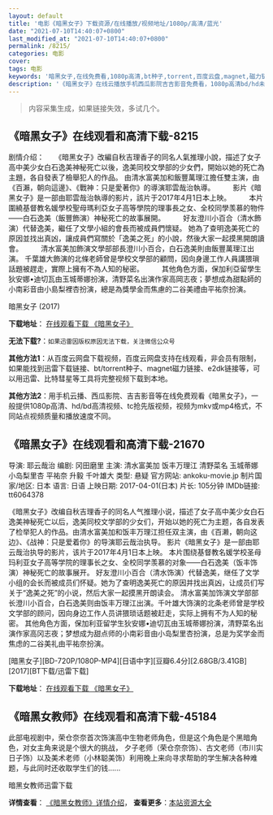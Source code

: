 ```yaml
---
layout: default
title: '电影《暗黑女子》下载资源/在线播放/视频地址/1080p/高清/蓝光'
date: "2021-07-10T14:40:07+0800"
last_modified_at: "2021-07-10T14:40:07+0800"
permalink: /8215/
categories: 电影
cover:
tags: 电影
keywords: '暗黑女子,在线免费看,1080p高清,bt种子,torrent,百度云盘,magnet,磁力链,迅雷下载资源'
description: '《暗黑女子》在线云播放手机西瓜影院吉吉影音免费看，1080p高清bd/hd未删减完整版和tc抢先枪版，mkv/mp4格式，附带bt/torrent种子、magnet/磁力链、百度云盘、网盘资源迅雷下载链接'
---
```


>内容采集生成，如果链接失效，多试几个。


## 《暗黑女子》在线观看和高清下载-8215

剧情介绍：　　《暗黑女子》改編自秋吉理香子的同名人氣推理小說，描述了女子高中美少女白石逸美神秘死亡以後，逸美同校文學部的少女們，開始以她的死亡為主題，各自發表了檢舉犯人的作品。 由清水富美加和飯豐萬理江擔任雙主演，由《百瀨，朝向這邊》、《戰神：只是愛著你》的導演耶雲哉治執導。  　　影片《暗黑女子》是一部由耶雲哉治執導的影片，該片于2017年4月1日本上映。  　　本片圍繞基督教名媛學校聖母瑪利亞女子高等學院的理事長之女、全校同學羡慕的物件——白石逸美（飯豐飾演）神秘死亡的故事展開。  　　好友澄川小百合（清水飾演）代替逸美，繼任了文學小組的會長而被成員們懷疑。 她為了查明逸美死亡的原因並找出真凶，讓成員們寫關於「逸美之死」的小說，然後大家一起摸黑開朗讀會。  　　清水富美加飾演文學部部長澄川小百合，白石逸美則由飯豐萬理江出演。 千葉雄大飾演的北條老師曾是學校文學部的顧問，因向身邊工作人員講猥瑣話題被趕走，實際上擁有不為人知的秘密。  　　其他角色方面，保加利亞留學生狄安娜•迪切瓦由玉城蒂娜扮演，清野菜名出演作家高岡志夜；夢想成為甜點師的小南彩音由小島梨裡杏扮演，總是為獎學金而焦慮的二谷美禮由平祐奈扮演。


暗黑女子 (2017)

**下载地址**： [在线观看下载 《暗黑女子》](https://www.btbtdy.me/btdy/dy11387.html) 


**无法下载?**：`如果迅雷因版权原因无法下载，关注微信公众号 `

**其他方法1**：从百度云网盘下载视频，百度云网盘支持在线观看，非会员有限制，如果能找到迅雷下载链接、bt/torrent种子、magnet磁力链接、e2dk链接等，可以用迅雷、比特彗星等工具将完整视频下载到本地。

**其他方法2**：用手机云播、西瓜影院、吉吉影音等在线免费观看《暗黑女子》，一般提供1080p高清、hd/bd高清视频、tc抢先版视频，视频为mkv或mp4格式，不同站点视频质量和播放速度不同。


## 《暗黑女子》在线观看和高清下载-21670

导演: 耶云哉治 编剧: 冈田磨里 主演: 清水富美加 饭丰万理江 清野菜名 玉城蒂娜 小岛梨里杏 平祐奈 升毅 千叶雄大 类型: 悬疑 官方网站: ankoku-movie.jp 制片国家/地区: 日本 语言: 日语 上映日期: 2017-04-01(日本) 片长: 105分钟 IMDb链接: tt6064378

《暗黑女子》改编自秋吉理香子的同名人气推理小说，描述了女子高中美少女白石逸美神秘死亡以后，逸美同校文学部的少女们，开始以她的死亡为主题，各自发表了检举犯人的作品。由清水富美加和饭丰万理江担任双主演，由《百濑，朝向这边》、《战神：只是爱着你》的导演耶云哉治执导。 影片《暗黑女子》是一部由耶云哉治执导的影片，该片于2017年4月1日本上映。 本片围绕基督教名媛学校圣母玛利亚女子高等学院的理事长之女、全校同学羡慕的对象——白石逸美（饭丰饰演）神秘死亡的故事展开。 好友澄川小百合（清水饰演）代替逸美，继任了文学小组的会长而被成员们怀疑。她为了查明逸美死亡的原因并找出真凶，让成员们写关于“逸美之死”的小说，然后大家一起摸黑开朗读会。 清水富美加饰演文学部部长澄川小百合，白石逸美则由饭丰万理江出演。千叶雄大饰演的北条老师曾是学校文学部的顾问，因向身边工作人员讲猥琐话题被赶走，实际上拥有不为人知的秘密。 其他角色方面，保加利亚留学生狄安娜•迪切瓦由玉城蒂娜扮演，清野菜名出演作家高冈志夜；梦想成为甜点师的小南彩音由小岛梨里杏扮演，总是为奖学金而焦虑的二谷美礼由平祐奈扮演。


[暗黑女子][BD-720P/1080P-MP4][日语中字][豆瓣6.4分][2.68GB/3.41GB][2017][BT下载/迅雷下载]

**下载地址**： [在线观看下载 《暗黑女子》](https://www.btdx8.com/torrent/ahnz_2017.html) 


## 《暗黑女教师》在线观看和高清下载-45184

此部电视剧中，荣仓奈奈首次饰演高中生物老师角色，但是这个角色是个黑暗角色，对女主角来说是个很大的挑战， 夕子老师（荣仓奈奈饰）、古文老师（市川实日子饰）以及美术老师（小林聪美饰）利用晚上来向寻求帮助的学生解决各种难题，与此同时还收取学生们的钱......


暗黑女教师迅雷下载

**详情查看**： [《暗黑女教师》详情介绍](/movie/45184/)， **查看更多**：[本站资源大全](/movie/t/all/)

